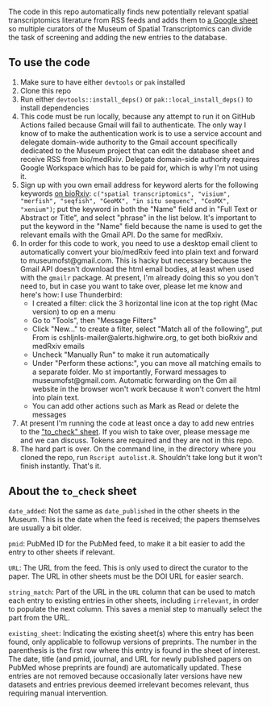 The code in this repo automatically finds new potentially relevant spatial transcriptomics literature from RSS feeds and adds them to [a Google sheet](https://docs.google.com/spreadsheets/d/1sJDb9B7AtYmfKv4-m8XR7uc3XXw_k4kGSout8cqZ8bY/edit?pli=1#gid=305027376) so multiple curators of the Museum of Spatial Transcriptomics can divide the task of screening and adding the new entries to the database.

## To use the code

1. Make sure to have either `devtools` or `pak` installed
2. Clone this repo
3. Run either `devtools::install_deps()` or `pak::local_install_deps()` to install dependencies
4. This code must be run locally, because any attempt to run it on GitHub Actions failed because Gmail will fail to authenticate. The only way I know of to make the authentication work is to use a service account and delegate domain-wide authority to the Gmail account specifically dedicated to the Museum project that can edit the database sheet and receive RSS from bio/medRxiv. Delegate domain-side authority requires Google Workspace which has to be paid for, which is why I'm not using it.
5. Sign up with you own email address for keyword alerts for the following keywords [on bioRxiv](https://www.biorxiv.org/alerts): `c("spatial transcriptomics", "visium", "merfish", "seqfish", "GeoMX", "in situ sequenc", "CosMX", "xenium")`; put the keyword in both the "Name" field and in "Full Text or Abstract or Title", and select "phrase" in the list below. It's important to put the keyword in the "Name" field because the name is used to get the relevant emails with the Gmail API. Do the same for medRxiv.
6. In order for this code to work, you need to use a desktop email client to automatically convert your bio/medRxiv feed into plain text and forward to museumofst\@gmail.com. This is hacky but necessary because the Gmail API doesn't download the html email bodies, at least when used with the `gmailr` package. At present, I'm already doing this so you don't need to, but in case you want to take over, please let me know and here's how: I use Thunderbird: 
    - I created a filter: click the 3 horizontal line icon at the top right (Mac version) to op  en a menu
    - Go to "Tools", then "Message Filters"
    - Click "New..." to create a filter, select "Match all of the following", put From is cshljnls-mailer\@alerts.highwire.org, to get both bioRxiv and medRxiv emails
    - Uncheck "Manually Run" to make it run automatically
    - Under "Perform these actions:", you can move all matching emails to a separate folder. Mo  st importantly, Forward messages to museumofst\@gmail.com. Automatic forwarding on the Gm  ail website in the browser won't work because it won't convert the html into plain text.
    - You can add other actions such as Mark as Read or delete the messages
7. At present I'm running the code at least once a day to add new entries to the ["to_check" sheet](https://docs.google.com/spreadsheets/d/1sJDb9B7AtYmfKv4-m8XR7uc3XXw_k4kGSout8cqZ8bY/edit?pli=1#gid=305027376). If you wish to take over, please message me and we can discuss. Tokens are required and they are not in this repo.
8. The hard part is over. On the command line, in the directory where you cloned the repo, run `Rscript autolist.R`. Shouldn't take long but it won't finish instantly. That's it.

## About the `to_check` sheet
`date_added`: Not the same as `date_published` in the other sheets in the Museum. This is the date when the feed is received; the papers themselves are usually a bit older.

`pmid`: PubMed ID for the PubMed feed, to make it a bit easier to add the entry to other sheets if relevant.

`URL`: The URL from the feed. This is only used to direct the curator to the paper. The URL in other sheets must be the DOI URL for easier search.

`string_match`: Part of the URL in the `URL` column that can be used to match each entry to existing entries in other sheets, including `irrelevant`, in order to populate the next column. This saves a menial step to manually select the part from the URL.

`existing_sheet`: Indicating the existing sheet(s) where this entry has been found, only applicable to followup versions of preprints. The number in the parenthesis is the first row where this entry is found in the sheet of interest. The date, title (and pmid, journal, and URL for newly published papers on PubMed whose preprints are found) are automatically updated. These entries are not removed because occasionally later versions have new datasets and entries previous deemed irrelevant becomes relevant, thus requiring manual intervention.
